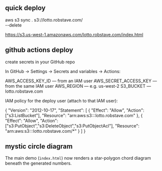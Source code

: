 ## quick deploy

aws s3 sync . s3://lotto.robstave.com/ \
 --delete

https://s3.us-west-1.amazonaws.com/lotto.robstave.com/index.html

## github actions deploy

create secrets in your GitHub repo

In GitHub → Settings → Secrets and variables → Actions:

AWS_ACCESS_KEY_ID — from an IAM user
AWS_SECRET_ACCESS_KEY — from the same IAM user
AWS_REGION — e.g. us-west-2
S3_BUCKET — lotto.robstave.com

IAM policy for the deploy user (attach to that IAM user):

{
"Version": "2012-10-17",
"Statement": [
{ "Effect": "Allow", "Action": ["s3:ListBucket"], "Resource": "arn:aws:s3:::lotto.robstave.com" },
{ "Effect": "Allow", "Action": ["s3:PutObject","s3:DeleteObject","s3:PutObjectAcl"], "Resource": "arn:aws:s3:::lotto.robstave.com/\*" }
]
}

## mystic circle diagram
The main demo (`index.html`) now renders a star-polygon chord diagram beneath the generated numbers.
